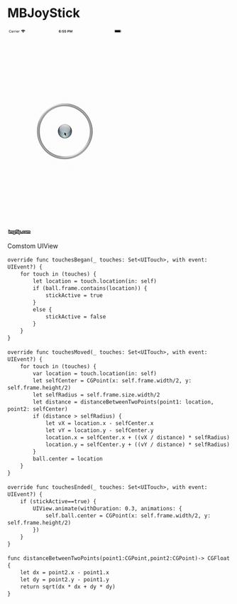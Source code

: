 # MBJoyStick

<img src="https://github.com/iCoder86/MBJoyStick/blob/master/MBJoyStick/MBJoyStick/JoyStick.gif" title="made at imgflip.com"/>

Comstom UIView


    override func touchesBegan(_ touches: Set<UITouch>, with event: UIEvent?) {
        for touch in (touches) {
            let location = touch.location(in: self)
            if (ball.frame.contains(location)) {
                stickActive = true
            }
            else {
                stickActive = false
            }
        }
    }
    
    override func touchesMoved(_ touches: Set<UITouch>, with event: UIEvent?) {
        for touch in (touches) {
            var location = touch.location(in: self)
            let selfCenter = CGPoint(x: self.frame.width/2, y: self.frame.height/2)
            let selfRadius = self.frame.size.width/2
            let distance = distanceBetweenTwoPoints(point1: location, point2: selfCenter)
            if (distance > selfRadius) {
                let vX = location.x - selfCenter.x
                let vY = location.y - selfCenter.y
                location.x = selfCenter.x + ((vX / distance) * selfRadius)
                location.y = selfCenter.y + ((vY / distance) * selfRadius)
            }
            ball.center = location
        }
    }
    
    override func touchesEnded(_ touches: Set<UITouch>, with event: UIEvent?) {
        if (stickActive==true) {
            UIView.animate(withDuration: 0.3, animations: {
                self.ball.center = CGPoint(x: self.frame.width/2, y: self.frame.height/2)
            })
        }
    }
    
    func distanceBetweenTwoPoints(point1:CGPoint,point2:CGPoint)-> CGFloat {
        let dx = point2.x - point1.x
        let dy = point2.y - point1.y
        return sqrt(dx * dx + dy * dy)
    }

